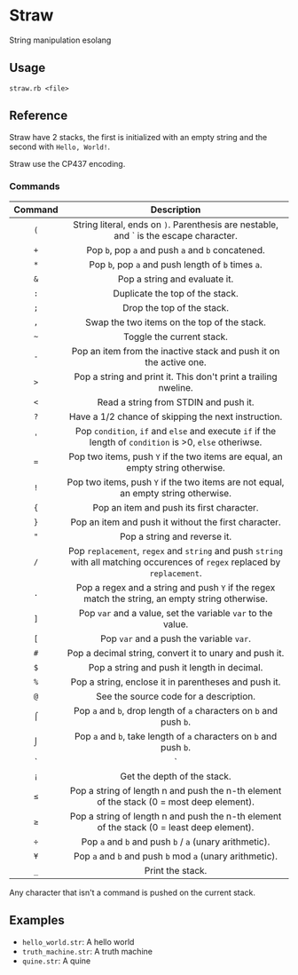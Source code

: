 # Straw

String manipulation esolang

## Usage

    straw.rb <file>

## Reference

Straw have 2 stacks, the first is initialized with an empty string and the second with `Hello, World!`.

Straw use the CP437 encoding.

### Commands

|Command|Description|
|:-:|:-:|
|`(`|String literal, ends on `)`. Parenthesis are nestable, and \` is the escape character.|
|`+`|Pop `b`, pop `a` and push `a` and `b` concatened.|
|`*`|Pop `b`, pop `a` and push length of `b` times `a`.|
|`&`|Pop a string and evaluate it.|
|`:`|Duplicate the top of the stack.|
|`;`|Drop the top of the stack.|
|`,`|Swap the two items on the top of the stack.|
|`~`|Toggle the current stack.|
|`-`|Pop an item from the inactive stack and push it on the active one.|
|`>`|Pop a string and print it. This don't print a trailing nweline.|
|`<`|Read a string from STDIN and push it.|
|`?`|Have a 1/2 chance of skipping the next instruction.|
|`'`|Pop `condition`, `if` and `else` and execute `if` if the length of `condition` is >0, `else` otheriwse.|
|`=`|Pop two items, push `Y` if the two items are equal, an empty string otherwise.|
|`!`|Pop two items, push `Y` if the two items are not equal, an empty string otherwise.|
|`{`|Pop an item and push its first character.|
|`}`|Pop an item and push it without the first character.|
|`"`|Pop a string and reverse it.|
|`/`|Pop `replacement`, `regex` and `string` and push `string` with all matching occurences of `regex` replaced by `replacement`.|
|`.`|Pop a regex and a string and push `Y` if the regex match the string, an empty string otherwise.|
|`]`|Pop `var` and a value, set the variable `var` to the value.|
|`[`|Pop `var` and a push the variable `var`.|
|`#`|Pop a decimal string, convert it to unary and push it.|
|`$`|Pop a string and push it length in decimal.|
|`%`|Pop a string, enclose it in parentheses and push it.|
|`@`|See the source code for a description.|
|`⌠`|Pop `a` and `b`, drop length of `a` characters on `b` and push `b`.|
|`⌡`|Pop `a` and `b`, take length of `a` characters on `b` and push `b`.|
|`|`|Pop `a` and `b`, split `b` with `a` and push a string pushing all splitted portions when evaluated.|
|`¡`|Get the depth of the stack.|
|`≤`|Pop a string of length n and push the n-th element of the stack (0 = most deep element).|
|`≥`|Pop a string of length n and push the n-th element of the stack (0 = least deep element).|
|`÷`|Pop `a` and `b` and push `b` / `a` (unary arithmetic).|
|`¥`|Pop `a` and `b` and push `b` mod `a` (unary arithmetic).|
|`_`|Print the stack.|

Any character that isn't a command is pushed on the current stack.

## Examples

* `hello_world.str`: A hello world
* `truth_machine.str`: A truth machine
* `quine.str`: A quine
